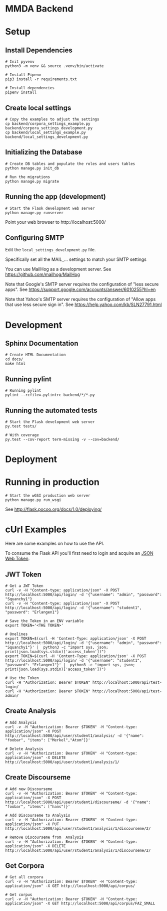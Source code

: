 # MMDA Backend

# Setup

## Install Dependencies

    # Init pyvenv
    python3 -m venv && source .venv/bin/activate

    # Install Pipenv
    pip3 install -r requirements.txt

    # Install dependencies
    pipenv install

## Create local settings

    # Copy the examples to adjust the settings
    cp backend/corpora_settings_example.py backend/corpora_settings_development.py
    cp backend/local_settings_example.py backend/local_settings_development.py

## Initializing the Database

    # Create DB tables and populate the roles and users tables
    python manage.py init_db

    # Run the migrations
    python manage.py migrate

## Running the app (development)

    # Start the Flask development web server
    python manage.py runserver

Point your web browser to http://localhost:5000/

## Configuring SMTP

Edit the `local_settings_development.py` file.

Specifically set all the MAIL_... settings to match your SMTP settings

You can use MailHog as a development server.
See https://github.com/mailhog/MailHog

Note that Google's SMTP server requires the configuration of "less secure apps".
See https://support.google.com/accounts/answer/6010255?hl=en

Note that Yahoo's SMTP server requires the configuration of "Allow apps that use less secure sign in".
See https://help.yahoo.com/kb/SLN27791.html


# Development

## Sphinx Documentation

    # Create HTML Documentation
    cd docs/
    make html

## Running pylint

    # Running pylint
    pylint --rcfile=.pylintrc backend/*/*.py

## Running the automated tests

    # Start the Flask development web server
    py.test tests/

    # With coverage
    py.test --cov-report term-missing -v --cov=backend/


# Deployment

# Running in production

    # Start the wGSI production web server
    python manage.py run_wsgi

See http://flask.pocoo.org/docs/1.0/deploying/

# cUrl Examples

Here are some examples on how to use the API.

To consume the Flask API you'll first need to login and acquire an [JSON Web Token](https://jwt.io/).

## JWT Token

    # Get a JWT Token
    curl -v -H "Content-type: application/json" -X POST http://localhost:5000/api/login/ -d '{"username": "admin", "password": "Squanchy1"}
    curl -v -H "Content-type: application/json" -X POST http://localhost:5000/api/login/ -d '{"username": "student1", "password": "Erlangen1"}

    # Save the Token in an ENV variable
    export TOKEN='<THE TOKEN>'

    # Onelines
    export TOKEN=$(curl -H 'Content-Type: application/json' -X POST http://localhost:5000/api/login/ -d '{"username": "admin", "password": "Squanchy1"}' |  python3 -c "import sys, json; print(json.load(sys.stdin)['access_token'])")
    export TOKEN=$(curl -H 'Content-Type: application/json' -X POST http://localhost:5000/api/login/ -d '{"username": "student1", "password": "Erlangen1"}' |  python3 -c "import sys, json; print(json.load(sys.stdin)['access_token'])")

    # Use the Token
    curl -H "Authorization: Bearer $TOKEN" http://localhost:5000/api/test-login/
    curl -H "Authorization: Bearer $TOKEN" http://localhost:5000/api/test-admin/


## Create Analysis

    # Add Analysis
    curl -v -H "Authorization: Bearer $TOKEN" -H "Content-type: application/json" -X POST http://localhost:5000/api/user/student1/analysis/ -d '{"name": "foobar", "items": ["Merkel","Atom"]}'

    # Delete Analysis
    curl -v -H "Authorization: Bearer $TOKEN" -H "Content-type: application/json" -X DELETE http://localhost:5000/api/user/student1/analysis/1/


## Create Discourseme

    # Add new Discourseme
    curl -v -H "Authorization: Bearer $TOKEN" -H "Content-type: application/json" -X POST http://localhost:5000/api/user/student1/discourseme/ -d '{"name": "foobar", "items": ["hans"]}'

    # Add Discourseme to Analysis
    curl -v -H "Authorization: Bearer $TOKEN" -H "Content-type: application/json" -X PUT http://localhost:5000/api/user/student1/analysis/1/discourseme/2/

    # Remove Discourseme from  Analysis
    curl -v -H "Authorization: Bearer $TOKEN" -H "Content-type: application/json" -X DELETE http://localhost:5000/api/user/student1/analysis/1/discourseme/2/

## Get Corpora

    # Get all corpora
    curl -v -H "Authorization: Bearer $TOKEN" -H "Content-type: application/json" -X GET http://localhost:5000/api/corpus/

    # Get corpus
    curl -v -H "Authorization: Bearer $TOKEN" -H "Content-type: application/json" -X GET http://localhost:5000/api/corpus/FAZ_SMALL


